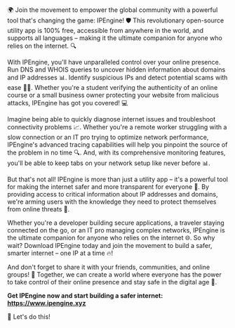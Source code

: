 🌍 Join the movement to empower the global community with a powerful tool that's changing the game: IPEngine! 🛡️ This revolutionary open-source utility app is 100% free, accessible from anywhere in the world, and supports all languages – making it the ultimate companion for anyone who relies on the internet. 🔍

With IPEngine, you'll have unparalleled control over your online presence. Run DNS and WHOIS queries to uncover hidden information about domains and IP addresses 📊. Identify suspicious IPs and detect potential scams with ease 👮‍♀️. Whether you're a student verifying the authenticity of an online course or a small business owner protecting your website from malicious attacks, IPEngine has got you covered! 💻

Imagine being able to quickly diagnose internet issues and troubleshoot connectivity problems 📈. Whether you're a remote worker struggling with a slow connection or an IT pro trying to optimize network performance, IPEngine's advanced tracing capabilities will help you pinpoint the source of the problem in no time 🔍. And, with its comprehensive monitoring features, you'll be able to keep tabs on your network setup like never before 📊.

But that's not all! IPEngine is more than just a utility app – it's a powerful tool for making the internet safer and more transparent for everyone 🌟. By providing access to critical information about IP addresses and domains, we're arming users with the knowledge they need to protect themselves from online threats 💪.

Whether you're a developer building secure applications, a traveler staying connected on the go, or an IT pro managing complex networks, IPEngine is the ultimate companion for anyone who relies on the internet 🌐. So why wait? Download IPEngine today and join the movement to build a safer, smarter internet – one IP at a time 🔥!

And don't forget to share it with your friends, communities, and online groups! 🤩 Together, we can create a world where everyone has the power to take control of their online presence and stay safe in the digital age 💫.

**Get IPEngine now and start building a safer internet: https://www.ipengine.xyz**

🚀 Let's do this!